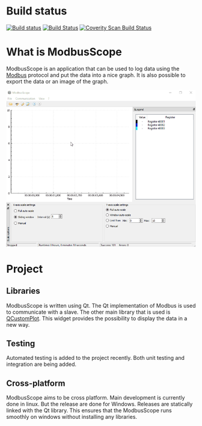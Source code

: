 # Build status
[![Build status](https://ci.appveyor.com/api/projects/status/v7ysjn9c2koy1tb8?svg=true)](https://ci.appveyor.com/project/jgeudens/modbusscope)
[![Build Status](https://travis-ci.org/jgeudens/ModbusScope.svg?branch=master)](https://travis-ci.org/jgeudens/ModbusScope)
[![Coverity Scan Build Status](https://scan.coverity.com/projects/19701/badge.svg)](https://scan.coverity.com/projects/jgeudens-modbusscope)

# What is ModbusScope
ModbusScope is an application that can be used to log data using the [Modbus](https://en.wikipedia.org/wiki/Modbus) protocol and put the data into a nice graph. It is also possible to export the data or an image of the graph.

![ModbusScope demo](ModbusScope_demo.gif)

# Project 

## Libraries
ModbusScope is written using Qt. The Qt implementation of Modbus is used to communicate with a slave. The other main library that is used is [QCustomPlot](http://www.qcustomplot.com/). This widget provides the possibility to display the data in a new way. 

## Testing
Automated testing is added to the project recently. Both unit testing and integration are being added.

## Cross-platform
ModbusScope aims to be cross platform. Main development is currently done in linux. But the release are done for Windows. Releases are statically linked with the Qt library. This ensures that the ModbusScope runs smoothly on windows without installing any libraries.
